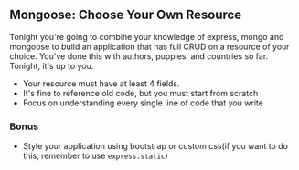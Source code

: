 ## Mongoose: Choose Your Own Resource

Tonight you're going to combine your knowledge of express, mongo and mongoose to build an application that has full CRUD on a resource of your choice.  You've done this with authors, puppies, and countries so far.  Tonight, it's up to you.


* Your resource must have at least 4 fields.
* It's fine to reference old code, but you must start from scratch
* Focus on understanding every single line of code that you write


### Bonus

- Style your application using bootstrap or custom css(if you want to do this, remember to use `express.static`)


